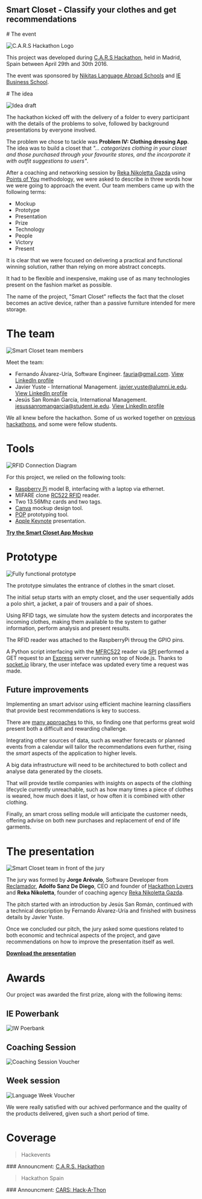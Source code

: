 Smart Closet - Classify your clothes and get recommendations
------

# The event

![C.A.R.S Hackathon Logo](https://raw.githubusercontent.com/fauria/smart-closet/master/assets/cars_logo.jpg)

This project was developed during [C.A.R.S Hackathon](https://www.facebook.com/events/487695348105055), held in Madrid, Spain between April 29th and 30th 2016.

The event was sponsored by [Nikitas Language Abroad Schools](http://www.nik-las.com/) and [IE Business School](http://www.ie.edu/).

# The idea

![Idea draft](https://raw.githubusercontent.com/fauria/smart-closet/master/assets/blackboard.jpg)

The hackathon kicked off with the delivery of a folder to every participant with the details of the problems to solve, followed by background presentations by everyone involved.

The problem we chose to tackle was **Problem IV: Clothing dressing App**. The idea was to build a closet that *"... categorizes clothing in your closet and those purchased through your favourite stores, and the incorporate it with outfit suggestions to users"*.

After a coaching and networking session by [Reka Nikoletta Gazda](http://www.rekanikoletta.com/) using [Points of You](http://www.points-of-you.com) methodology, we were asked to describe in three words how we were going to approach the event. Our team members came up with the following terms:

- Mockup
- Prototype
- Presentation
- Prize
- Technology
- People
- Victory
- Present

It is clear that we were focused on delivering a practical and functional winning solution, rather than relying on more abstract concepts.

It had to be flexible and inexpensive, making use of as many technologies present on the fashion market as possible.

The name of the project, "Smart Closet" reflects the fact that the closet becomes an active device, rather than a passive furniture intended for mere storage.

# The team

![Smart Closet team members](https://raw.githubusercontent.com/fauria/smart-closet/master/assets/team.jpg)

Meet the team:

- Fernando Álvarez-Uría, Software Engineer. <fauria@gmail.com>. [View LinkedIn profile](https://www.linkedin.com/in/fauria)
- Javier Yuste - International Management. <javier.yuste@alumni.ie.edu>. [View LinkedIn profile](https://www.linkedin.com/in/javieryustegarcia)
- Jesús San Román García, International Management. <jesussanromangarcia@student.ie.edu>. [View LinkedIn profile](https://www.linkedin.com/in/jesussanromangarcia)

We all knew before the hackathon. Some of us worked together on [previous](https://github.com/fauria/smart-closet) [hackathons](https://github.com/fauria/white-eyes), and some were fellow students.

# Tools

![RFID Connection Diagram](https://raw.githubusercontent.com/fauria/smart-closet/master/assets/Smart_Closet_Setup_bb.jpg)

For this project, we relied on the following tools:

- [Raspberry Pi](https://www.raspberrypi.org/) model B, interfacing with a laptop via ethernet.
- MIFARE clone [RC522 RFID](https://www.mifare.net/wp-content/uploads/2015/03/NXP-Z-card.pdf) reader.
- Two 13.56Mhz cards and two tags.
- [Canva](https://www.canva.com) mockup design tool.
- [POP](https://popapp.in) prototyping tool.
- [Apple Keynote](http://www.apple.com/mac/keynote/) presentation.

**[Try the Smart Closet App Mockup](https://popapp.in/w/projects/572486fbbb163c267576b35b/preview)**

# Prototype

![Fully functional prototype](https://github.com/fauria/smart-closet/raw/master/assets/smart-closet_prototype.gif)

The prototype simulates the entrance of clothes in the smart closet.

The initial setup starts with an empty closet, and the user sequentially adds a polo shirt, a jacket, a pair of trousers and a pair of shoes.

Using RFID tags, we simulate how the system detects and incorporates the incoming clothes, making them available to the system to gather information, perform analysis and present results.

The RFID reader was attached to the RaspberryPi throug the GPIO pins.

A Python script interfacing with the [MFRC522](https://github.com/mxgxw/MFRC522-python) reader via [SPI](https://github.com/lthiery/SPI-Py) performed a GET request to an [Express](http://expressjs.com/) server running on top of Node.js. Thanks to [socket.io](http://socket.io/) library, the user inteface was updated every time a request was made.

## Future improvements

Implementing an smart advisor using efficient machine learning classifiers that provide best recommendations is key to success.

There are [many approaches](http://eia.udg.edu/~blopez/publicacions/montaner-aireview03.pdf) to this, so finding one that performs great wold present both a difficult and rewarding challenge. 

Integrating other sources of data, such as weather forecasts or planned events from a calendar will tailor the recommendations even further, rising the *smart* aspects of the application to higher levels.

A big data infrastructure will need to be architectured to both collect and analyse data generated by the closets. 

That will provide textile companies with insights on aspects of the clothing lifecycle currently unreachable, such as how many times a piece of clothes is weared, how much does it last, or how often it is combined with other clothing.

Finally, an smart cross selling module will anticipate the customer needs, offering advise on both new purchases and replacement of end of life garments.

# The presentation

![Smart Closet team in front of the jury](https://raw.githubusercontent.com/fauria/smart-closet/master/assets/presentation.jpg)
 
The jury was formed by **Jorge Arévalo**, Software Developer from [Reclamador](https://www.reclamador.es/), **Adolfo Sanz De Diego**, CEO and founder of [Hackathon Lovers](http://hackathonlovers.com/) and **Reka Nikoletta**, founder of coaching agency [Reka Nikoletta Gazda](http://www.rekanikoletta.com/).

The pitch started with an introduction by Jesús San Román, continued with a technical description by Fernando Álvarez-Uría and finished with business details by Javier Yuste.

Once we concluded our pitch, the jury asked some questions related to both economic and technical aspects of the project, and gave recommendations on how to improve the presentation itself as well.

**[Download the presentation](https://raw.githubusercontent.com/fauria/smart-closet/master/Smart-Closet-Presentation.pptx)**

# Awards

Our project was awarded the first prize, along with the following items:

## IE Powerbank
![IW Poerbank](https://raw.githubusercontent.com/fauria/smart-closet/master/assets/powerbank.jpg)

## Coaching Session
![Coaching Session Voucher](https://raw.githubusercontent.com/fauria/smart-closet/master/assets/coaching_voucher.jpg)

## Week session
![Language Week Voucher](https://raw.githubusercontent.com/fauria/smart-closet/master/assets/language_voucher.jpg)

We were really satisfied with our achived performance and the quality of the products delivered, given such a short period of time.

# Coverage

> Hackevents

### Announcment: [C.A.R.S. Hackathon](http://www.hackathonspain.com/calendario/c-r-s-hackathon/)

> Hackathon Spain

### Announcment: [CARS: Hack-A-Thon](http://hackevents.co/hackathon/spain/madrid/1490-cars-hack-a-thon)
